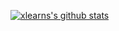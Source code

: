 [![xlearns's github stats](https://github-readme-stats.vercel.app/api?username=Betty985&show_icons=true&theme=dark)](https://github.com/xlearns/)
